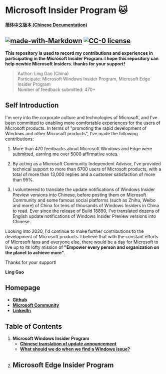 # Microsoft Insider Program :cat:  

[**简体中文版本 (Chinese Documentation)**](https://github.com/Lingggao/Microsoft_Insider_Program/blob/master/README_cn.md)   

[![made-with-Markdown](https://img.shields.io/badge/Made%20with-Markdown-1f425f.svg)](http://commonmark.org) 
[![CC-0 license](https://img.shields.io/badge/License-CC--0-blue.svg)](https://creativecommons.org/licenses/by-nd/4.0)
---
**This repository is used to record my contributions and experiences in participating in the Microsoft Insider Program. I hope this repository can help newbie Microsoft Insiders. thanks for your support!**

> Author: Ling Gao (China)   
> Participate: Microsoft Windows Insider Program, Microsoft Edge Insider Program  
> Number of feedback submitted: 470+  

## Self Introduction

I'm very into the corporate culture and technologies of Microsoft, and I've been committed to enabling more comfortable experiences for the users of Microsoft products. In terms of "promoting the rapid development of Windows and other Microsoft products", I've made the following contributions:

1. More than 470 feedbacks about Microsoft Windows and Edge were submitted, earning me over 5000 affirmative votes.

2. By acting as a Microsoft Community Independent Advisor, I've provided technical support to more than 6700 users of Microsoft products, with a total of more than 13,000 replies and a customer satisfaction of more than 95%.

3. I volunteered to translate the update notifications of Windows Insider Preview versions into Chinese, before posting them on Microsoft Community and some famous social platforms (such as Zhihu, Weibo and more) of China for tens of thousands of Windows Insiders in China to read. Ever since the release of Build 18890, I've translated dozens of English update notifications of Windows Insider Preview versions into Chinese.

Looking into 2020, I'd continue to make further contributions to the development of Microsoft products. I believe that with the constant efforts of Microsoft fans and everyone else, there would be a day for Microsoft to live up to its lofty mission of **"Empower every person and organization on the planet to achieve more"**.

Thanks for your support!

**Ling Gao**

## Homepage

- [**Github**](https://github.com/Lingggao)
- [**Microsoft Community**](https://answers.microsoft.com/en-us/profile/4e1113c0-eb29-4e90-9782-f1931bae8489)
- [**LinkedIn**](https://www.linkedin.com/in/lingggao/)

## Table of Contents

1. **Microsoft Windows Insider Program**
	- [**Chinese translation of update announcement**](https://github.com/Lingggao/Microsoft_Insider_Program/tree/master/Microsoft%20Windows%20Insider%20Program/Update%20Announcement%20Translation)
	- [**What should we do when we find a Windows issue?**](https://github.com/Lingggao/Microsoft_Insider_Program/tree/master/Microsoft%20Windows%20Insider%20Program/What%20should%20we%20do%20when%20find%20a%20Windows%20issue)
2. **Microsoft Edge Insider Program**
	- 

